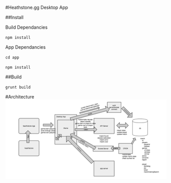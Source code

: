 #Heathstone.gg Desktop App

##Install

Build Dependancies

`npm install`


App Dependancies

`cd app`

`npm install`



##Build

`grunt build`


#Architecture
![diagram](https://raw.githubusercontent.com/hearthstone-gg/docs/master/architecture.png)